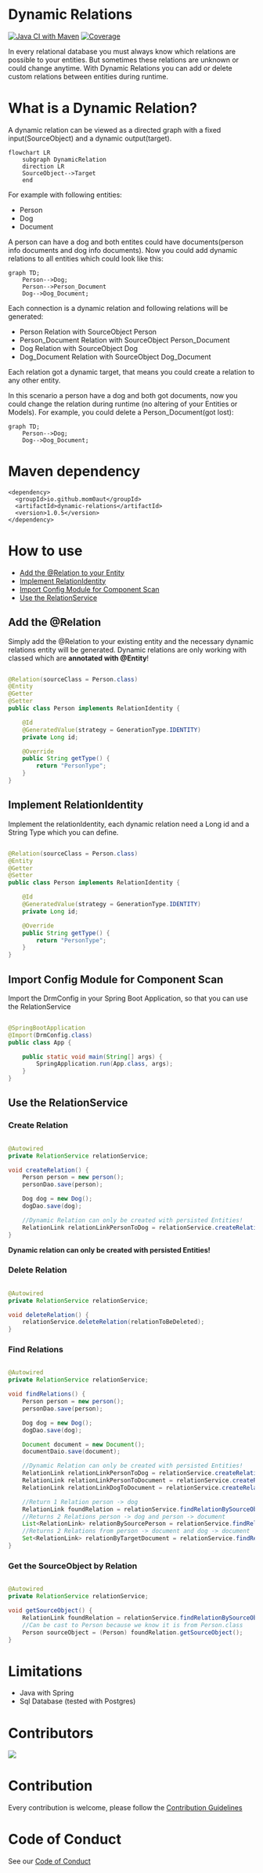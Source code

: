 # Dynamic Relations

[![Java CI with Maven](https://github.com/Mom0aut/DynamicRelations/actions/workflows/maven.yml/badge.svg)](https://github.com/Mom0aut/DynamicRelations/actions/workflows/maven.yml) [![Coverage](.github/badges/jacoco.svg)](https://github.com/Mom0aut/DynamicRelations/actions/workflows/maven.yml)

In every relational database you must always know which relations are possible to your entities. But sometimes these
relations are unknown or could change anytime. With Dynamic Relations you can add or delete custom relations between
entities during runtime.

# What is a Dynamic Relation?

A dynamic relation can be viewed as a directed graph with a fixed input(SourceObject) and a dynamic output(target).

```mermaid
flowchart LR
    subgraph DynamicRelation
    direction LR
    SourceObject-->Target
    end
```

For example with following entities:

- Person
- Dog
- Document

A person can have a dog and both entites could have documents(person info documents and dog info documents). Now you
could add dynamic relations to all entities which could look like this:

```mermaid
graph TD;
    Person-->Dog;
    Person-->Person_Document
    Dog-->Dog_Document;
```

Each connection is a dynamic relation and following relations will be generated:

- Person Relation with SourceObject Person
- Person_Document Relation with SourceObject Person_Document
- Dog Relation with SourceObject Dog
- Dog_Document Relation with SourceObject Dog_Document

Each relation got a dynamic target, that means you could create a relation to any other entity.

In this scenario a person have a dog and both got documents, now you could change the relation during runtime (no
altering of your Entities or Models). For example, you could delete a Person_Document(got lost):

```mermaid
graph TD;
    Person-->Dog;
    Dog-->Dog_Document;
```

# Maven dependency

```
<dependency>
  <groupId>io.github.mom0aut</groupId>
  <artifactId>dynamic-relations</artifactId>
  <version>1.0.5</version>
</dependency>
```

# How to use

- [Add the @Relation to your Entity](#Relation)
- [Implement RelationIdentity](#RelationIdentity)
- [Import Config Module for Component Scan](#ImportConfig)
- [Use the RelationService](#RelationService)

## <a name="Relation"></a> Add the @Relation

Simply add the @Relation to your existing entity and the necessary dynamic relations entity will be generated. Dynamic
relations are only working with classed which are **annotated with @Entity**!

```java

@Relation(sourceClass = Person.class)
@Entity
@Getter
@Setter
public class Person implements RelationIdentity {

    @Id
    @GeneratedValue(strategy = GenerationType.IDENTITY)
    private Long id;

    @Override
    public String getType() {
        return "PersonType";
    }
}

```

## <a name="RelationIdentity"></a> Implement RelationIdentity

Implement the relationIdentity, each dynamic relation need a Long id and a String Type which you can define.

```java

@Relation(sourceClass = Person.class)
@Entity
@Getter
@Setter
public class Person implements RelationIdentity {

    @Id
    @GeneratedValue(strategy = GenerationType.IDENTITY)
    private Long id;

    @Override
    public String getType() {
        return "PersonType";
    }
}

```

## <a name="ImportConfig"></a> Import Config Module for Component Scan

Import the DrmConfig in your Spring Boot Application, so that you can use the RelationService

```java

@SpringBootApplication
@Import(DrmConfig.class)
public class App {

    public static void main(String[] args) {
        SpringApplication.run(App.class, args);
    }
}
```

## <a name="RelationService"></a> Use the RelationService

### Create Relation

```java

@Autowired
private RelationService relationService;

void createRelation() {
    Person person = new person();
    personDao.save(person);

    Dog dog = new Dog();
    dogDao.save(dog);

    //Dynamic Relation can only be created with persisted Entities!
    RelationLink relationLinkPersonToDog = relationService.createRelation(person, dog);
}

```

**Dynamic relation can only be created with persisted Entities!**

### Delete Relation

```java

@Autowired
private RelationService relationService;

void deleteRelation() {
    relationService.deleteRelation(relationToBeDeleted);
}

```

### Find Relations

```java

@Autowired
private RelationService relationService;

void findRelations() {
    Person person = new person();
    personDao.save(person);

    Dog dog = new Dog();
    dogDao.save(dog);

    Document document = new Document();
    documentDaio.save(document);

    //Dynamic Relation can only be created with persisted Entities!
    RelationLink relationLinkPersonToDog = relationService.createRelation(person, dog);
    RelationLink relationLinkPersonToDocument = relationService.createRelation(person, document);
    RelationLink relationLinkDogToDocument = relationService.createRelation(dog, document);

    //Return 1 Relation person -> dog
    RelationLink foundRelation = relationService.findRelationBySourceObjectAndRelationIdentity(person, dog);
    //Returns 2 Relations person -> dog and person -> document
    List<RelationLink> relationBySourcePerson = relationService.findRelationBySourceObject(person);
    //Returns 2 Relations from person -> document and dog -> document
    Set<RelationLink> relationByTargetDocument = relationService.findRelationByTargetRelationIdentity(document);
}

```

### Get the SourceObject by Relation

```java

@Autowired
private RelationService relationService;

void getSourceObject() {
    RelationLink foundRelation = relationService.findRelationBySourceObjectAndRelationIdentity(person, dog);
    //Can be cast to Person because we know it is from Person.class
    Person sourceObject = (Person) foundRelation.getSourceObject();
}

```

# Limitations

- Java with Spring
- Sql Database (tested with Postgres)

# Contributors

<a href="https://github.com/Mom0aut/DynamicRelations/graphs/contributors">
  <img src="https://contrib.rocks/image?repo=Mom0aut/DynamicRelations" />
</a>

# Contribution

Every contribution is welcome, please follow
the [Contribution Guidelines](https://github.com/Mom0aut/DynamicRelations/blob/master/Contributing.md)

# Code of Conduct

See our [Code of Conduct](https://github.com/Mom0aut/DynamicRelations/blob/master/CODE_OF_CONDUCT.md)
